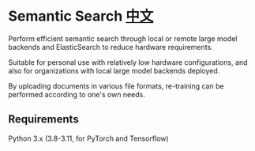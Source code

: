 # Semantic Search [中文](README.zh.md)

Perform efficient semantic search through local or remote large model backends and ElasticSearch to reduce hardware requirements.

Suitable for personal use with relatively low hardware configurations, and also for organizations with local large model backends deployed.

By uploading documents in various file formats, re-training can be performed according to one's own needs.

## Requirements

Python 3.x (3.8-3.11, for PyTorch and Tensorflow)
